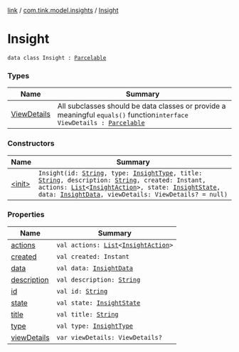 [link](../../index.md) / [com.tink.model.insights](../index.md) / [Insight](./index.md)

# Insight

`data class Insight : `[`Parcelable`](https://developer.android.com/reference/android/os/Parcelable.html)

### Types

| Name | Summary |
|---|---|
| [ViewDetails](-view-details.md) | All subclasses should be data classes or provide a meaningful `equals()` function`interface ViewDetails : `[`Parcelable`](https://developer.android.com/reference/android/os/Parcelable.html) |

### Constructors

| Name | Summary |
|---|---|
| [&lt;init&gt;](-init-.md) | `Insight(id: `[`String`](https://kotlinlang.org/api/latest/jvm/stdlib/kotlin/-string/index.html)`, type: `[`InsightType`](../-insight-type/index.md)`, title: `[`String`](https://kotlinlang.org/api/latest/jvm/stdlib/kotlin/-string/index.html)`, description: `[`String`](https://kotlinlang.org/api/latest/jvm/stdlib/kotlin/-string/index.html)`, created: Instant, actions: `[`List`](https://kotlinlang.org/api/latest/jvm/stdlib/kotlin.collections/-list/index.html)`<`[`InsightAction`](../-insight-action/index.md)`>, state: `[`InsightState`](../-insight-state/index.md)`, data: `[`InsightData`](../-insight-data/index.md)`, viewDetails: ViewDetails? = null)` |

### Properties

| Name | Summary |
|---|---|
| [actions](actions.md) | `val actions: `[`List`](https://kotlinlang.org/api/latest/jvm/stdlib/kotlin.collections/-list/index.html)`<`[`InsightAction`](../-insight-action/index.md)`>` |
| [created](created.md) | `val created: Instant` |
| [data](data.md) | `val data: `[`InsightData`](../-insight-data/index.md) |
| [description](description.md) | `val description: `[`String`](https://kotlinlang.org/api/latest/jvm/stdlib/kotlin/-string/index.html) |
| [id](id.md) | `val id: `[`String`](https://kotlinlang.org/api/latest/jvm/stdlib/kotlin/-string/index.html) |
| [state](state.md) | `val state: `[`InsightState`](../-insight-state/index.md) |
| [title](title.md) | `val title: `[`String`](https://kotlinlang.org/api/latest/jvm/stdlib/kotlin/-string/index.html) |
| [type](type.md) | `val type: `[`InsightType`](../-insight-type/index.md) |
| [viewDetails](view-details.md) | `var viewDetails: ViewDetails?` |
